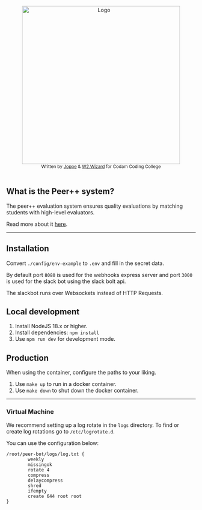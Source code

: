 </br>
<div align="center">
  <img width=420 src="https://user-images.githubusercontent.com/63303990/186118455-d1a2c167-702d-4be9-8e9e-08f3b7791902.png" alt="Logo">
</div>
<div align="center">
  <sub>Written by <a href="https://github.com/SirMorfield/">Joppe</a> & <a href="https://portfolio.w2wizard.dev/">W2.Wizard</a> for Codam Coding College </sub>
</div>
</br>

## What is the Peer++ system?
The peer++ evaluation system ensures quality evaluations by matching students with high-level evaluators.

Read more about it [here](https://codam.notion.site/Peer-Evaluations-810cdd6714074f1b881fc8d4e54e5e5f).

---

## Installation
Convert `./config/env-example` to `.env` and fill in the secret data.

By default port `8080` is used for the webhooks express server
and port `3000` is used for the slack bot using the slack bolt api.

The slackbot runs over Websockets instead of HTTP Requests.

## Local development

1. Install NodeJS 18.x or higher.
2. Install dependencies: `npm install`
3. Use `npm run dev` for development mode.

## Production
When using the container, configure the paths to your liking.

1. Use `make up` to run in a docker container.
2. Use `make down` to shut down the docker container.

---

### Virtual Machine

We recommend setting up a log rotate in the `logs` directory.
To find or create log rotations go to `/etc/logrotate.d`.

You can use the configuration below:
```
/root/peer-bot/logs/log.txt {
        weekly
        missingok
        rotate 4
        compress
        delaycompress
        shred
        ifempty
        create 644 root root
}
```
